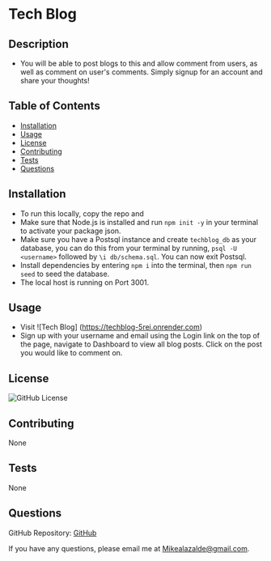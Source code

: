 # Tech Blog

## Description

- You will be able to post blogs to this and allow comment from users, as well as comment on user's comments. Simply signup for an account and share your thoughts!

## Table of Contents

- [Installation](#installation)
- [Usage](#usage)
- [License](#license)
- [Contributing](#contributing)
- [Tests](#tests)
- [Questions](#questions)


## Installation

- To run this locally, copy the repo and 
- Make sure that Node.js is installed and run `npm init -y` in your terminal to activate your package json.
- Make sure you have a Postsql instance and create `techblog_db` as your database, you can do this from your terminal by running, `psql -U <username>` followed by `\i db/schema.sql`. You can now exit Postsql.
- Install dependencies by entering `npm i` into the terminal, then `npm run seed` to seed the database.
- The local host is running on Port 3001. 

## Usage

- Visit ![Tech Blog] (https://techblog-5rei.onrender.com)
- Sign up with your username and email using the Login link on the top of the page, navigate to Dashboard to view all blog posts. Click on the post you would like to comment on. 

## License

![GitHub License](https://img.shields.io/badge/license-None-blue.svg)

## Contributing

None

## Tests

None

## Questions

GitHub Repository: [GitHub](https://github.com/MLazalde/TechBlog.git)

If you have any questions, please email me at <Mikealazalde@gmail.com>.


